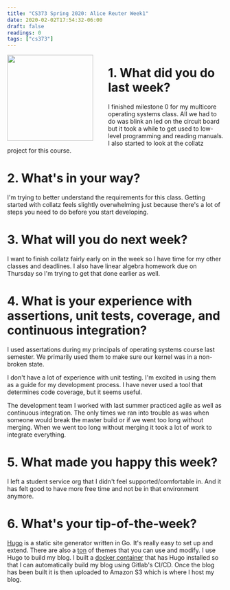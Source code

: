 ```yaml
---
title: "CS373 Spring 2020: Alice Reuter Week1"
date: 2020-02-02T17:54:32-06:00
draft: false
readings: 0
tags: ["cs373"]
---
```



<img src="/img/cs373/linkedin.png" width="200" align="left" style="padding-right:2rem" />

# 1. What did you do last week?
I finished milestone 0 for my multicore operating systems class. All we had to do was blink an led on the circuit board but it took a while to get used to low-level programming and reading manuals. I also started to look at the collatz project for this course. 

# 2. What's in your way?
I'm trying to better understand the requirements for this class. Getting started with collatz feels slightly overwhelming just because there's a lot of steps you need to do before you start developing.

# 3. What will you do next week?

I want to finish collatz fairly early on in the week so I have time for my other classes and deadlines. I also have linear algebra homework due on Thursday so I'm trying to get that done earlier as well.

# 4. What is your experience with assertions, unit tests, coverage, and continuous integration?
I used assertations during my principals of operating systems course last semester. We primarily used them to make sure our kernel was in a non-broken state.

I don't have a lot of experience with unit testing. I'm excited in using them as a guide for my development process. I have never used a tool that determines code coverage, but it seems useful.

The development team I worked with last summer practiced agile as well as continuous integration. The only times we ran into trouble as was when someone would break the master build or if we went too long without merging. When we went too long without merging it took a lot of work to integrate everything.

# 5. What made you happy this week?
I left a student service org that I didn't feel supported/comfortable in. And it has felt good to have more free time and not be in that environment anymore.

# 6. What's your tip-of-the-week?
[Hugo](https://gohugo.io) is a static site generator written in Go. It's really easy to set up and extend. There are also a [ton](https://themes.gohugo.io) of themes that you can use and modify. I use Hugo to build my blog. I built a [docker container](https://hub.docker.com/r/alicelambda/hugo) that has Hugo installed so that I can automatically build my blog using Gitlab's CI/CD. Once the blog has been built it is then uploaded to Amazon S3 which is where I host my blog.